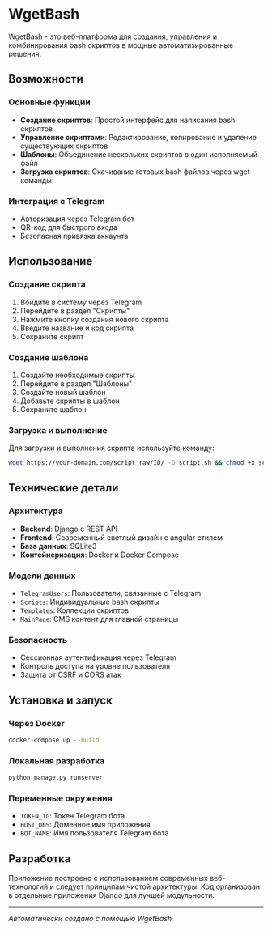 # WgetBash

WgetBash - это веб-платформа для создания, управления и комбинирования bash скриптов в мощные автоматизированные решения.

## Возможности

### Основные функции
- **Создание скриптов**: Простой интерфейс для написания bash скриптов
- **Управление скриптами**: Редактирование, копирование и удаление существующих скриптов
- **Шаблоны**: Объединение нескольких скриптов в один исполняемый файл
- **Загрузка скриптов**: Скачивание готовых bash файлов через wget команды

### Интеграция с Telegram
- Авторизация через Telegram бот
- QR-код для быстрого входа
- Безопасная привязка аккаунта

## Использование

### Создание скрипта
1. Войдите в систему через Telegram
2. Перейдите в раздел "Скрипты"
3. Нажмите кнопку создания нового скрипта
4. Введите название и код скрипта
5. Сохраните скрипт

### Создание шаблона
1. Создайте необходимые скрипты
2. Перейдите в раздел "Шаблоны"
3. Создайте новый шаблон
4. Добавьте скрипты в шаблон
5. Сохраните шаблон

### Загрузка и выполнение
Для загрузки и выполнения скрипта используйте команду:
```bash
wget https://your-domain.com/script_raw/ID/ -O script.sh && chmod +x script.sh && ./script.sh
```

## Технические детали

### Архитектура
- **Backend**: Django с REST API
- **Frontend**: Современный светлый дизайн с angular стилем
- **База данных**: SQLite3
- **Контейнеризация**: Docker и Docker Compose

### Модели данных
- `TelegramUsers`: Пользователи, связанные с Telegram
- `Scripts`: Индивидуальные bash скрипты
- `Templates`: Коллекции скриптов
- `MainPage`: CMS контент для главной страницы

### Безопасность
- Сессионная аутентификация через Telegram
- Контроль доступа на уровне пользователя
- Защита от CSRF и CORS атак

## Установка и запуск

### Через Docker
```bash
docker-compose up --build
```

### Локальная разработка
```bash
python manage.py runserver
```

### Переменные окружения
- `TOKEN_TG`: Токен Telegram бота
- `HOST_DNS`: Доменное имя приложения
- `BOT_NAME`: Имя пользователя Telegram бота

## Разработка

Приложение построено с использованием современных веб-технологий и следует принципам чистой архитектуры. Код организован в отдельные приложения Django для лучшей модульности.

---

*Автоматически создано с помощью WgetBash*
